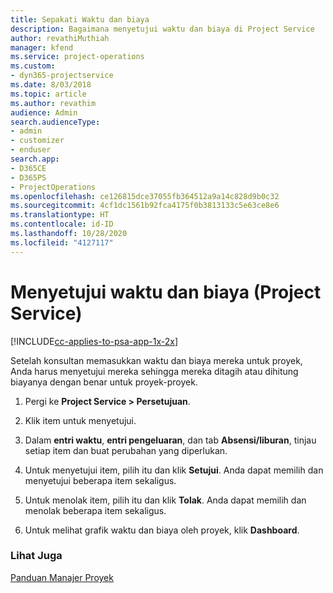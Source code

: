 ```yaml
---
title: Sepakati Waktu dan biaya
description: Bagaimana menyetujui waktu dan biaya di Project Service
author: revathiMuthiah
manager: kfend
ms.service: project-operations
ms.custom:
- dyn365-projectservice
ms.date: 8/03/2018
ms.topic: article
ms.author: revathim
audience: Admin
search.audienceType:
- admin
- customizer
- enduser
search.app:
- D365CE
- D365PS
- ProjectOperations
ms.openlocfilehash: ce126815dce37055fb364512a9a14c828d9b0c32
ms.sourcegitcommit: 4cf1dc1561b92fca4175f0b3813133c5e63ce8e6
ms.translationtype: HT
ms.contentlocale: id-ID
ms.lasthandoff: 10/28/2020
ms.locfileid: "4127117"
---
```

# <a name="approve-time-and-expenses-project-service"></a>Menyetujui waktu dan biaya (Project Service)

[!INCLUDE[cc-applies-to-psa-app-1x-2x](../includes/cc-applies-to-psa-app-1x-2x.md)]

Setelah konsultan memasukkan waktu dan biaya mereka untuk proyek, Anda harus menyetujui mereka sehingga mereka ditagih atau dihitung biayanya dengan benar untuk proyek-proyek.  
  
1.  Pergi ke **Project Service > Persetujuan**.  
  
2.  Klik item untuk menyetujui.  
  
3.  Dalam **entri waktu**, **entri pengeluaran**, dan tab **Absensi/liburan**, tinjau setiap item dan buat perubahan yang diperlukan.  
  
4.  Untuk menyetujui item, pilih itu dan klik **Setujui**. Anda dapat memilih dan menyetujui beberapa item sekaligus.  
  
5.  Untuk menolak item, pilih itu dan klik **Tolak**. Anda dapat memilih dan menolak beberapa item sekaligus.  
  
6.  Untuk melihat grafik waktu dan biaya oleh proyek, klik **Dashboard**.  
  
### <a name="see-also"></a>Lihat Juga  
 [Panduan Manajer Proyek](../psa/project-manager-guide.md)

